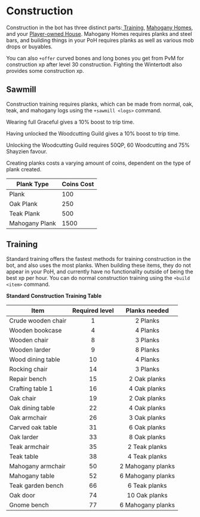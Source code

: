 # Construction

Construction in the bot has three distinct parts:[ Training](./#training), [Mahogany Homes](mahogany-homes.md), and your [Player-owned House](mahogany-homes.md). Mahogany Homes requires planks and steel bars, and building things in your PoH requires planks as well as various mob drops or buyables.

You can also `+offer` curved bones and long bones you get from PvM for construction xp after level 30 construction. Fighting the Wintertodt also provides some construction xp.

## Sawmill

Construction training requires planks, which can be made from normal, oak, teak, and mahogany logs using the `+sawmill <logs>` command.

Wearing full Graceful gives a 10% boost to trip time.

Having unlocked the Woodcutting Guild gives a 10% boost to trip time.

Unlocking the Woodcutting Guild requires 50QP, 60 Woodcutting and 75% Shayzien favour.&#x20;

Creating planks costs a varying amount of coins, dependent on the type of plank created.

| **Plank Type** | **Coins Cost** |
| -------------- | -------------- |
| Plank          | 100            |
| Oak Plank      | 250            |
| Teak Plank     | 500            |
| Mahogany Plank | 1500           |

## Training

Standard training offers the fastest methods for training construction in the bot, and also uses the most planks. When building these items, they do not appear in your PoH, and currently have no functionality outside of being the best xp per hour. You can do normal construction training using the `+build <item>` command.

**Standard Construction Training Table**

| **Item**           | **Required level** | **Planks needed** |
| ------------------ | :----------------: | :---------------: |
| Crude wooden chair |          1         |      2 Planks     |
| Wooden bookcase    |          4         |      4 Planks     |
| Wooden chair       |          8         |      3 Planks     |
| Wooden larder      |          9         |      8 Planks     |
| Wood dining table  |         10         |      4 Planks     |
| Rocking chair      |         14         |      3 Planks     |
| Repair bench       |         15         |    2 Oak planks   |
| Crafting table 1   |         16         |    4 Oak planks   |
| Oak chair          |         19         |    2 Oak planks   |
| Oak dining table   |         22         |    4 Oak planks   |
| Oak armchair       |         26         |    3 Oak planks   |
| Carved oak table   |         31         |    6 Oak planks   |
| Oak larder         |         33         |    8 Oak planks   |
| Teak armchair      |         35         |   2 Teak planks   |
| Teak table         |         38         |   4 Teak planks   |
| Mahogany armchair  |         50         | 2 Mahogany planks |
| Mahogany table     |         52         | 6 Mahogany planks |
| Teak garden bench  |         66         |   6 Teak planks   |
| Oak door           |         74         |   10 Oak planks   |
| Gnome bench        |         77         | 6 Mahogany planks |
